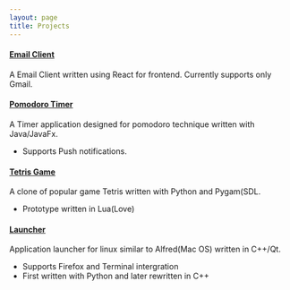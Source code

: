 ```yaml
---
layout: page
title: Projects
---
```


#### [Email Client](https://www.github.com/harindu95/email-client)

A Email Client written using React for frontend. Currently supports only Gmail.


#### [Pomodoro Timer](https://github.com/harindu95/PomdoroTimer) 

A Timer application designed for pomodoro technique written with Java/JavaFx.
  * Supports Push notifications.


#### [Tetris Game](https://github.com/harindu95/TetrisGame)

A clone of popular game Tetris written with Python and Pygam(SDL.

* Prototype written in Lua(Love)



#### [Launcher](https://github.com/harindu95/launcher-qt)


Application launcher for linux similar to Alfred(Mac OS) written in C++/Qt.

* Supports Firefox and Terminal intergration
* First written with Python and later rewritten in C++

